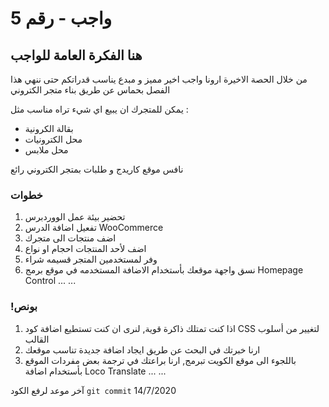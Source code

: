 
# واجب  - رقم 5
##  هنا الفكرة العامة للواجب
من خلال الحصة الاخيرة 
ارونا واجب اخير مميز و مبدع يناسب قدراتكم 
حتى ننهي هذا الفصل بحماس عن طريق بناء متجر الكتروني 

يمكن للمتجرك ان يبيع اي شيء تراه مناسب 
مثل : 
- بقالة الكرونية
- محل الكترونيات 
- محل ملابس

نافس موقع كاريدج و طلبات بمتجر الكتروني رائع

### خطوات 
1.  تحضير بيئة عمل الووردبرس
2. تفعيل اضافة الدرس
WooCommerce 
3. اضف منتجات الى متجرك
4. اضف لأحد المنتجات احجام او نواع
5. وفر لمستخدمين المتجر قسيمه شراء
6. نسق واجهة موقعك بأستخدام الاضافة المستخدمه في موقع برمج
Homepage Control
...
...

### !بونص 
1. اذا كنت تمتلك ذاكرة قوية, لنرى ان كنت تستطيع اضافة كود
 CSS لتغيير من أسلوب القالب 
2. ارنا خبرتك في البحث عن طريق ايجاد اضافة جديدة تناسب موقعك
3. باللجوء الى موقع الكويت تبرمج, ارنا براعتك في ترجمة بعض مفردات الموقع بأستخدام اضافة 
Loco Translate 
...
...

آخر موعد لرفع الكود  `git commit` 
14/7/2020
